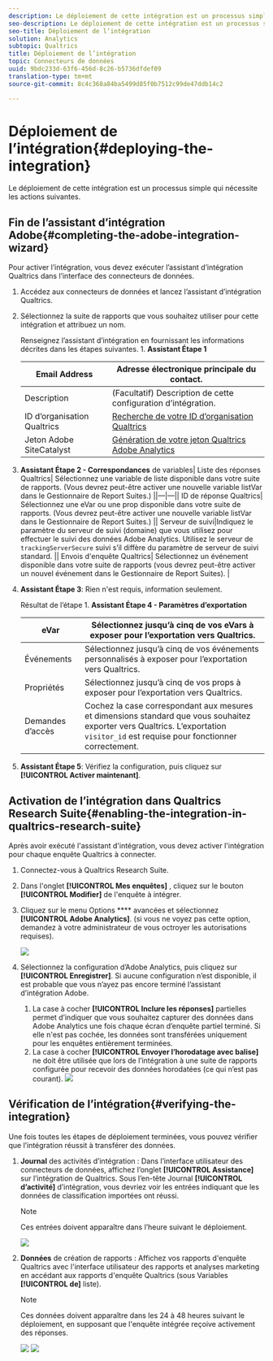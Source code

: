 ```yaml
---
description: Le déploiement de cette intégration est un processus simple qui nécessite les actions suivantes.
seo-description: Le déploiement de cette intégration est un processus simple qui nécessite les actions suivantes.
seo-title: Déploiement de l’intégration
solution: Analytics
subtopic: Qualtrics
title: Déploiement de l’intégration
topic: Connecteurs de données
uuid: 9bdc233d-63f6-456d-8c26-b5736dfdef09
translation-type: tm+mt
source-git-commit: 8c4c368a84ba5499d85f0b7512c99de47ddb14c2

---
```



# Déploiement de l’intégration{#deploying-the-integration}

Le déploiement de cette intégration est un processus simple qui nécessite les actions suivantes.

## Fin de l’assistant d’intégration Adobe{#completing-the-adobe-integration-wizard}

Pour activer l’intégration, vous devez exécuter l’assistant d’intégration Qualtrics dans l’interface des connecteurs de données.

1. Accédez aux connecteurs de données et lancez l’assistant d’intégration Qualtrics.
1. Sélectionnez la suite de rapports que vous souhaitez utiliser pour cette intégration et attribuez un nom.

   Renseignez l’assistant d’intégration en fournissant les informations décrites dans les étapes suivantes. 1. **Assistant Étape 1**

   | Email Address | Adresse électronique principale du contact. |
   |---|---|
   | Description | (Facultatif) Description de cette configuration d’intégration. |
   | ID d’organisation Qualtrics | [Recherche de votre ID d’organisation Qualtrics](../qualtrics-overview/qualtrics-org-id.md) |
   | Jeton Adobe SiteCatalyst | [Génération de votre jeton Qualtrics Adobe Analytics](../qualtrics-overview/qualtrics-token.md) |

1. **Assistant Étape 2 - Correspondances** de variables| Liste des réponses Qualtrics| Sélectionnez une variable de liste disponible dans votre suite de rapports. (Vous devrez peut-être activer une nouvelle variable listVar dans le Gestionnaire de Report Suites.)  ||—|—|| ID de réponse Qualtrics| Sélectionnez une eVar ou une prop disponible dans votre suite de rapports. (Vous devrez peut-être activer une nouvelle variable listVar dans le Gestionnaire de Report Suites.)  || Serveur de suivi|Indiquez le paramètre du serveur de suivi (domaine) que vous utilisez pour effectuer le suivi des données Adobe Analytics. Utilisez le serveur de `trackingServerSecure` suivi s’il diffère du paramètre de serveur de suivi standard.  || Envois d'enquête Qualtrics| Sélectionnez un événement disponible dans votre suite de rapports (vous devrez peut-être activer un nouvel événement dans le Gestionnaire de Report Suites).  |

1. **Assistant Étape 3**: Rien n'est requis, information seulement.

   Résultat de l’étape 1. **Assistant Étape 4 - Paramètres d’exportation**

   | eVar | Sélectionnez jusqu’à cinq de vos eVars à exposer pour l’exportation vers Qualtrics. |
   |---|---|
   | Événements | Sélectionnez jusqu’à cinq de vos événements personnalisés à exposer pour l’exportation vers Qualtrics. |
   | Propriétés | Sélectionnez jusqu’à cinq de vos props à exposer pour l’exportation vers Qualtrics. |
   |  Demandes d’accès | Cochez la case correspondant aux mesures et dimensions standard que vous souhaitez exporter vers Qualtrics. L’exportation `visitor_id` est requise pour fonctionner correctement. |

1. **Assistant Étape 5**: Vérifiez la configuration, puis cliquez sur **[!UICONTROL Activer maintenant]**.

## Activation de l’intégration dans Qualtrics Research Suite{#enabling-the-integration-in-qualtrics-research-suite}

Après avoir exécuté l'assistant d'intégration, vous devez activer l'intégration pour chaque enquête Qualtrics à connecter.

1. Connectez-vous à Qualtrics Research Suite.
1. Dans l'onglet **[!UICONTROL Mes enquêtes]** , cliquez sur le bouton **[!UICONTROL Modifier]** de l'enquête à intégrer.
1. Cliquez sur le menu Options **** avancées et sélectionnez **[!UICONTROL Adobe Analytics]**. (si vous ne voyez pas cette option, demandez à votre administrateur de vous octroyer les autorisations requises).

   ![](assets/advanced_options.png)

1. Sélectionnez la configuration d’Adobe Analytics, puis cliquez sur **[!UICONTROL Enregistrer]**. Si aucune configuration n’est disponible, il est probable que vous n’ayez pas encore terminé l’assistant d’intégration Adobe.
   1. La case à cocher **[!UICONTROL Inclure les réponses]** partielles permet d’indiquer que vous souhaitez capturer des données dans Adobe Analytics une fois chaque écran d’enquête partiel terminé. Si elle n'est pas cochée, les données sont transférées uniquement pour les enquêtes entièrement terminées.
   1. La case à cocher **[!UICONTROL Envoyer l’horodatage avec balise]** ne doit être utilisée que lors de l’intégration à une suite de rapports configurée pour recevoir des données horodatées (ce qui n’est pas courant).
   ![](assets/integration_config.png)

## Vérification de l’intégration{#verifying-the-integration}

Une fois toutes les étapes de déploiement terminées, vous pouvez vérifier que l’intégration réussit à transférer des données.

1. **Journal** des activités d’intégration : Dans l’interface utilisateur des connecteurs de données, affichez l’onglet **[!UICONTROL Assistance]** sur l’intégration de Qualtrics. Sous l’en-tête Journal **[!UICONTROL d’activité]** d’intégration, vous devriez voir les entrées indiquant que les données de classification importées ont réussi.

   >[!NOTE]
   >
   >Ces entrées doivent apparaître dans l’heure suivant le déploiement.

   ![](assets/verify-1.png)

1. **Données** de création de rapports : Affichez vos rapports d'enquête Qualtrics avec l'interface utilisateur des rapports et analyses marketing en accédant aux rapports d'enquête Qualtrics (sous Variables **[!UICONTROL de]** liste).

   >[!NOTE]
   >
   >Ces données doivent apparaître dans les 24 à 48 heures suivant le déploiement, en supposant que l'enquête intégrée reçoive activement des réponses.

   ![](assets/verify-2.png) ![](assets/verify-3.png)


